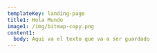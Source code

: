 ```yaml
---
templateKey: landing-page
title1: Hola Mundo
image1: /img/bitmap-copy.png
content1:
  body: Aqui va el texto que va a ser guardado
---
```


